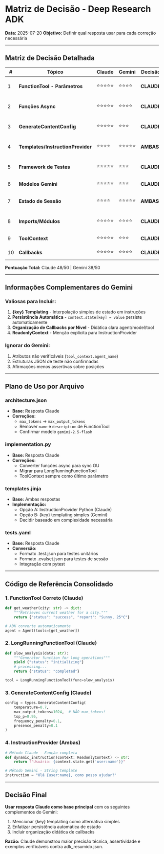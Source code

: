 # Matriz de Decisão - Deep Research ADK

**Data:** 2025-07-20
**Objetivo:** Definir qual resposta usar para cada correção necessária

---

## Matriz de Decisão Detalhada

| # | Tópico | Claude | Gemini | Decisão | Justificativa |
|---|--------|---------|---------|----------|--------------|
| 1 | **FunctionTool - Parâmetros** | ⭐⭐⭐⭐⭐ | ⭐⭐⭐⭐ | **CLAUDE** | Exemplo mais completo, mostra auto-wrapping |
| 2 | **Funções Async** | ⭐⭐⭐⭐⭐ | ⭐⭐⭐⭐ | **CLAUDE** | Menciona `asyncio.to_thread()`, mais técnico |
| 3 | **GenerateContentConfig** | ⭐⭐⭐⭐⭐ | ⭐⭐⭐ | **CLAUDE** | Lista completa de parâmetros + correção crítica |
| 4 | **Templates/InstructionProvider** | ⭐⭐⭐⭐ | ⭐⭐⭐⭐⭐ | **AMBAS** | Claude: técnico, Gemini: {key} templating |
| 5 | **Framework de Testes** | ⭐⭐⭐⭐⭐ | ⭐⭐⭐ | **CLAUDE** | Formatos .test.json e .evalset.json precisos |
| 6 | **Modelos Gemini** | ⭐⭐⭐⭐⭐ | ⭐⭐⭐ | **CLAUDE** | Lista assertiva com GA/preview status |
| 7 | **Estado de Sessão** | ⭐⭐⭐⭐ | ⭐⭐⭐⭐⭐ | **AMBAS** | Gemini: persistência automática importante |
| 8 | **Imports/Módulos** | ⭐⭐⭐⭐⭐ | ⭐⭐⭐⭐ | **CLAUDE** | Lista completa organizada por categoria |
| 9 | **ToolContext** | ⭐⭐⭐⭐⭐ | ⭐⭐⭐ | **CLAUDE** | Métodos verificados, posição assertiva |
| 10 | **Callbacks** | ⭐⭐⭐⭐⭐ | ⭐⭐⭐⭐ | **CLAUDE** | Assinaturas precisas com tipos |

**Pontuação Total:** Claude 48/50 | Gemini 38/50

---

## Informações Complementares do Gemini

### Valiosas para Incluir:
1. **{key} Templating** - Interpolação simples de estado em instruções
2. **Persistência Automática** - `context.state[key] = value` persiste automaticamente
3. **Organização de Callbacks por Nível** - Didática clara agent/model/tool
4. **ReadonlyContext** - Menção explícita para InstructionProvider

### Ignorar do Gemini:
1. Atributos não verificáveis (`tool_context.agent_name`)
2. Estruturas JSON de teste não confirmadas
3. Afirmações menos assertivas sobre posições

---

## Plano de Uso por Arquivo

### architecture.json
- **Base:** Resposta Claude
- **Correções:**
  - `max_tokens` → `max_output_tokens`
  - Remover `name` e `description` de FunctionTool
  - Confirmar modelo `gemini-2.5-flash`

### implementation.py
- **Base:** Resposta Claude
- **Correções:**
  - Converter funções async para sync OU
  - Migrar para LongRunningFunctionTool
  - ToolContext sempre como último parâmetro

### templates.jinja
- **Base:** Ambas respostas
- **Implementação:**
  - Opção A: InstructionProvider Python (Claude)
  - Opção B: {key} templating simples (Gemini)
  - Decidir baseado em complexidade necessária

### tests.yaml
- **Base:** Resposta Claude
- **Conversão:**
  - Formato .test.json para testes unitários
  - Formato .evalset.json para testes de sessão
  - Integração com pytest

---

## Código de Referência Consolidado

### 1. FunctionTool Correto (Claude)
```python
def get_weather(city: str) -> dict:
    """Retrieves current weather for a city."""
    return {"status": "success", "report": "Sunny, 25°C"}

# ADK converte automaticamente
agent = Agent(tools=[get_weather])
```

### 2. LongRunningFunctionTool (Claude)
```python
def slow_analysis(data: str):
    """Generator function for long operations"""
    yield {"status": "initializing"}
    # processing...
    return {"status": "completed"}

tool = LongRunningFunctionTool(func=slow_analysis)
```

### 3. GenerateContentConfig (Claude)
```python
config = types.GenerateContentConfig(
    temperature=0.7,
    max_output_tokens=1024,  # NÃO max_tokens!
    top_p=0.95,
    frequency_penalty=0.1,
    presence_penalty=0.1
)
```

### 4. InstructionProvider (Ambas)
```python
# Método Claude - Função completa
def dynamic_instruction(context: ReadonlyContext) -> str:
    return f"Usuário: {context.state.get('user:name')}"

# Método Gemini - String template
instruction = "Olá {user:name}, como posso ajudar?"
```

---

## Decisão Final

**Usar resposta Claude como base principal** com os seguintes complementos do Gemini:
1. Mencionar {key} templating como alternativa simples
2. Enfatizar persistência automática de estado
3. Incluir organização didática de callbacks

**Razão:** Claude demonstrou maior precisão técnica, assertividade e exemplos verificáveis contra adk_resumido.json.
